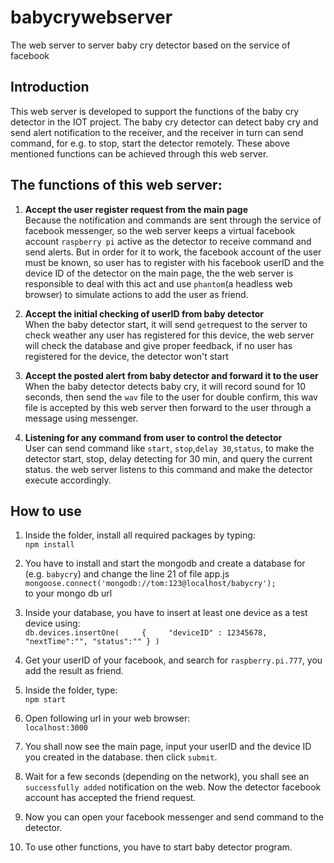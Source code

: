 # babycrywebserver
The web server to server baby cry detector based on the service of facebook
## Introduction
This web server is developed to support the functions of the baby cry detector in the IOT project.
The baby cry detector can detect baby cry and send alert notification to the receiver, and the receiver in turn can send command, for e.g. to stop, start the detector remotely.
These above mentioned functions can be achieved through this web server.

## The functions of this web server:

1. **Accept the user register request from the main page**  
Because the notification and commands are sent through the service of facebook messenger, so the web server keeps a virtual facebook account `raspberry pi` active as the detector to receive command and send alerts. But in order for it to work, the facebook account of the user must be known, so user has to register with his facebook userID and the device ID of the detector on the main page, the the web server is responsible to deal with this act and use `phantom`(a headless web browser) to simulate actions to add the user as friend.

2. **Accept the initial checking of userID from baby detector**  
When the baby detector start, it will send `get`request to the server to check weather any user has registered for this device, the web server will check the database and give proper feedback, if no user has registered for the device, the detector won't start

3. **Accept the posted alert from baby detector and forward it to the user**  
When the baby detector detects baby cry, it will record sound for 10 seconds, then send the `wav` file to the user for double confirm, this wav file is accepted by this web server then forward to the user through a message using messenger.

4. **Listening for any command from user to control the detector**  
User can send command like `start`, `stop`,`delay 30`,`status`, to make the detector start, stop, delay detecting for 30 min, and query the current status. the web server listens to this command and make the detector execute accordingly.

## How to use
1. Inside the folder, install all required packages by typing:  
`npm install`
2. You have to install and start the mongodb and create a database for (e.g. `babycry`) and change the line 21 of file app.js  
`mongoose.connect('mongodb://tom:123@localhost/babycry');`  
to your mongo db url

3. Inside your database, you have to insert at least one device as a test device using:  
`db.devices.insertOne(  
   { 	
   "deviceID" : 12345678,
	"nextTime":"",
	"status":""
	}
)`

4. Get your userID of your facebook, and search for `raspberry.pi.777`, you add the result as friend.
5. Inside the folder, type:  
`npm start`
6. Open following url in your web browser:  
`localhost:3000`
7. You shall now see the main page, input your userID and the device ID you created in the database. then click `submit`.

8. Wait for a few seconds (depending on the network), you shall see an `successfully added` notification on the web. Now the detector facebook account has accepted the friend request.

9. Now you can open your facebook messenger and send command to the detector.
10. To use other functions, you have to start baby detector program.



